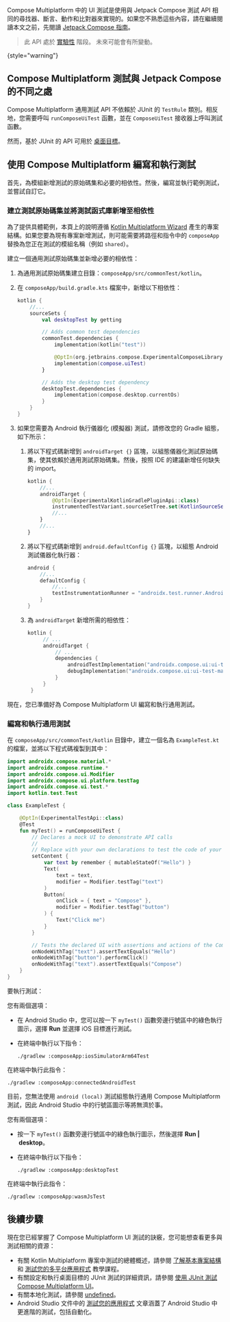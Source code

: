 [//]: # (title: 測試 Compose Multiplatform UI)

Compose Multiplatform 中的 UI 測試是使用與 Jetpack Compose 測試 API 相同的尋找器、斷言、動作和比對器來實現的。如果您不熟悉這些內容，請在繼續閱讀本文之前，先閱讀 [Jetpack Compose 指南](https://developer.android.com/jetpack/compose/testing)。

> 此 API 處於 [實驗性](supported-platforms.md#compose-multiplatform-ui-framework-stability-levels) 階段。
> 未來可能會有所變動。
>
{style="warning"}

## Compose Multiplatform 測試與 Jetpack Compose 的不同之處

Compose Multiplatform 通用測試 API 不依賴於 JUnit 的 `TestRule` 類別。相反地，您需要呼叫 `runComposeUiTest` 函數，並在 `ComposeUiTest` 接收器上呼叫測試函數。

然而，基於 JUnit 的 API 可用於 [桌面目標](compose-desktop-ui-testing.md)。

## 使用 Compose Multiplatform 編寫和執行測試

首先，為模組新增測試的原始碼集和必要的相依性。然後，編寫並執行範例測試，並嘗試自訂它。

### 建立測試原始碼集並將測試函式庫新增至相依性

為了提供具體範例，本頁上的說明遵循 [Kotlin Multiplatform Wizard](https://kmp.jetbrains.com/) 產生的專案結構。如果您要為現有專案新增測試，則可能需要將路徑和指令中的 `composeApp` 替換為您正在測試的模組名稱（例如 `shared`）。

建立一個通用測試原始碼集並新增必要的相依性：

1.  為通用測試原始碼集建立目錄：`composeApp/src/commonTest/kotlin`。
2.  在 `composeApp/build.gradle.kts` 檔案中，新增以下相依性：

    ```kotlin
    kotlin {
        //...
        sourceSets {
            val desktopTest by getting

            // Adds common test dependencies
            commonTest.dependencies {
                implementation(kotlin("test"))

                @OptIn(org.jetbrains.compose.ExperimentalComposeLibrary::class)
                implementation(compose.uiTest)
            }

            // Adds the desktop test dependency
            desktopTest.dependencies {
                implementation(compose.desktop.currentOs)
            }
        }
    }
    ```

3.  如果您需要為 Android 執行儀器化 (模擬器) 測試，請修改您的 Gradle 組態，如下所示：
    1.  將以下程式碼新增到 `androidTarget {}` 區塊，以組態儀器化測試原始碼集，使其依賴於通用測試原始碼集。然後，按照 IDE 的建議新增任何缺失的 import。

        ```kotlin
        kotlin {
            //...
            androidTarget {
                @OptIn(ExperimentalKotlinGradlePluginApi::class)
                instrumentedTestVariant.sourceSetTree.set(KotlinSourceSetTree.test)
                //...
            }
            //...
        }
        ```

    2.  將以下程式碼新增到 `android.defaultConfig {}` 區塊，以組態 Android 測試儀器化執行器：

        ```kotlin
        android {
            //...
            defaultConfig {
                //...
                testInstrumentationRunner = "androidx.test.runner.AndroidJUnitRunner"
            }
        }
        ```

    3.  為 `androidTarget` 新增所需的相依性：

        ```kotlin
        kotlin {
             // ...
             androidTarget {
                 // ...
                 dependencies {
                     androidTestImplementation("androidx.compose.ui:ui-test-junit4-android:%androidx.compose%")
                     debugImplementation("androidx.compose.ui:ui-test-manifest:%androidx.compose%")
                 }
             }
         }
        ```

現在，您已準備好為 Compose Multiplatform UI 編寫和執行通用測試。

### 編寫和執行通用測試

在 `composeApp/src/commonTest/kotlin` 目錄中，建立一個名為 `ExampleTest.kt` 的檔案，並將以下程式碼複製到其中：

```kotlin
import androidx.compose.material.*
import androidx.compose.runtime.*
import androidx.compose.ui.Modifier
import androidx.compose.ui.platform.testTag
import androidx.compose.ui.test.*
import kotlin.test.Test

class ExampleTest {

    @OptIn(ExperimentalTestApi::class)
    @Test
    fun myTest() = runComposeUiTest {
        // Declares a mock UI to demonstrate API calls
        //
        // Replace with your own declarations to test the code of your project
        setContent {
            var text by remember { mutableStateOf("Hello") }
            Text(
                text = text,
                modifier = Modifier.testTag("text")
            )
            Button(
                onClick = { text = "Compose" },
                modifier = Modifier.testTag("button")
            ) {
                Text("Click me")
            }
        }

        // Tests the declared UI with assertions and actions of the Compose Multiplatform testing API
        onNodeWithTag("text").assertTextEquals("Hello")
        onNodeWithTag("button").performClick()
        onNodeWithTag("text").assertTextEquals("Compose")
    }
}
```

要執行測試：

<Tabs>
<TabItem title="iOS 模擬器">

您有兩個選項：
*   在 Android Studio 中，您可以按一下 `myTest()` 函數旁邊行號區中的綠色執行圖示，選擇 **Run** 並選擇 iOS 目標進行測試。
*   在終端中執行以下指令：

    ```shell
    ./gradlew :composeApp:iosSimulatorArm64Test
    ```

</TabItem>
<TabItem title="Android 模擬器">

在終端中執行此指令：

```shell
./gradlew :composeApp:connectedAndroidTest
```

目前，您無法使用 `android (local)` 測試組態執行通用 Compose Multiplatform 測試，因此 Android Studio 中的行號區圖示等將無濟於事。

</TabItem>
<TabItem title="桌面">

您有兩個選項：
*   按一下 `myTest()` 函數旁邊行號區中的綠色執行圖示，然後選擇 **Run&nbsp;|&nbsp;desktop**。
*   在終端中執行以下指令：

    ```shell
    ./gradlew :composeApp:desktopTest
    ```

</TabItem>
<TabItem title="Wasm (無頭瀏覽器)">

在終端中執行此指令：

```shell
./gradlew :composeApp:wasmJsTest
```

</TabItem>
</Tabs>

## 後續步驟

現在您已經掌握了 Compose Multiplatform UI 測試的訣竅，您可能想查看更多與測試相關的資源：
*   有關 Kotlin Multiplatform 專案中測試的總體概述，請參閱 [了解基本專案結構](multiplatform-discover-project.md#integration-with-tests) 和 [測試您的多平台應用程式](multiplatform-run-tests.md) 教學課程。
*   有關設定和執行桌面目標的 JUnit 測試的詳細資訊，請參閱 [使用 JUnit 測試 Compose Multiplatform UI](compose-desktop-ui-testing.md)。
*   有關本地化測試，請參閱 [undefined](compose-localization-tests.md#testing-locales-on-different-platforms)。
*   Android Studio 文件中的 [測試您的應用程式](https://developer.android.com/studio/test) 文章涵蓋了 Android Studio 中更進階的測試，包括自動化。
